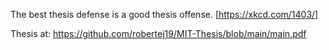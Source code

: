 The best thesis defense is a good thesis offense. [https://xkcd.com/1403/]

Thesis at: https://github.com/robertej19/MIT-Thesis/blob/main/main.pdf
